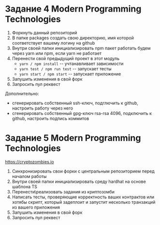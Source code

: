 # Задание 4 Modern Programming Technologies

1. Форкнуть данный репозиторий
1. В папке packages создать свою директорию, имя которой соответствует вашему логину на github
1. Внутри своей папки инициализировать npm пакет работать будем через yarn или npm, если yarn не работает
1. Перенести свой предыдущий проект в этот модуль
    - `yarn / npm install` -- учтанавливает зависимости
    - `yarn test / npm run test` -- запускает тесты
    - `yarn start / npm start` -- запускает приложение
1. Запушить изменения в свой форк
1. Запросить пул реквест

Дополнительно:
- сгенерировать собственный ssh-ключ, подглючить к github, настроить работу через него
- сгенерировать собственный gpg-ключ rsa-rsa 4096, подключить к github, настроить подпись коммитов 


# Задание 5 Modern Programming Technologies
https://cryptozombies.io

1. Синхронизировать свои форки с центральным репозиторием перед началом работы
1. Внутри своей папки инициализировать среду hardhat на основе шаблона TS
1. Перенести\реализовать задания из криптозомби 
1. Написать тесты, проверяющие корректность ваших контрактов или хотябы скрипт, который задеплоит и запустит несколько транзакций из вашего приложения
1. Запушить изменения в свой форк
1. Запросить пул реквест

